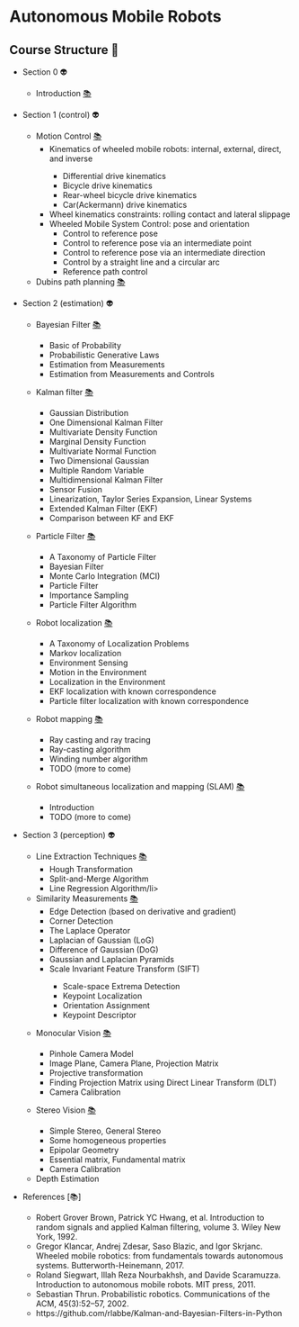 # Autonomous Mobile Robots
## Course Structure :space_invader:
    
- Section 0 :alien:	
    - Introduction [:books:](lectures/amr_introduction.pdf) 
- Section 1 (control) :alien:
	- Motion Control  [:books:](lectures/amr_motion.pdf) 
		<ul>
			<li>Kinematics of wheeled mobile robots: internal, external, direct, and inverse </li>
				<ul>
				<li>Differential drive kinematics</li>
				<li>Bicycle drive kinematics</li>
				<li>Rear-wheel bicycle drive kinematics</li>
				<li>Car(Ackermann) drive kinematics</li>
				</ul>
			<li>Wheel kinematics constraints: rolling contact  and lateral slippage </li>
			<li>Wheeled Mobile System Control: pose and orientation
				<ul>
				<li>Control to reference pose</li>
				<li>Control to reference pose via an intermediate point</li>
				<li>Control to reference pose via an intermediate direction</li>
				<li>Control by a straight line and a circular arc</li>
				<li>Reference path control</li>
				</ul>
			</li>
		</ul>
	- Dubins path planning [:books:](lectures/amr_dubins_path_planning.pdf) 
- Section 2 (estimation) :alien:	
    - Bayesian Filter [:books: ](lectures/amr_bayesian_filter.pdf)  
	 	<ul>
	      <li>Basic of Probability</li>
	      <li>Probabilistic Generative Laws</li>
	      <li>Estimation from Measurements</li>
	      <li>Estimation from Measurements and Controls</li>
	    </ul>

	- Kalman filter [:books:](lectures/amr_kalman_filter.pdf)
		<ul>
			<li> Gaussian Distribution</li>
			<li> One Dimensional Kalman Filter</li>
			<li> Multivariate Density Function</li>
			<li> Marginal Density Function</li>
			<li> Multivariate Normal Function</li>
			<li> Two Dimensional Gaussian</li>
			<li> Multiple Random Variable</li>
			<li> Multidimensional Kalman Filter</li>
			<li> Sensor Fusion</li>
			<li> Linearization, Taylor Series Expansion, Linear Systems</li>
			<li> Extended Kalman Filter (EKF)</li>
			<li> Comparison between KF and EKF</li>
		</ul>

	- Particle Filter [:books: ](lectures/amr_particle_filter.pdf) 
		<ul>
			<li> A Taxonomy of Particle Filter </li>
			<li> Bayesian Filter </li>
			<li> Monte Carlo Integration (MCI) </li>
			<li> Particle Filter </li>
			<li> Importance Sampling </li>
			<li> Particle Filter Algorithm </li>
		</ul>

	- Robot localization   [:books: ](lectures/amr_robot_localization.pdf) 
		<ul>
			<li> A Taxonomy of Localization Problems </li>
			<li> Markov localization  </li>
			<li> Environment Sensing </li>
			<li> Motion in the Environment </li>
			<li> Localization in the Environment </li>
			<li> EKF localization with known correspondence </li>
			<li> Particle filter localization with known correspondence </li>
		</ul>
	
	- Robot mapping   [:books: ](lectures/amr_mapping.pdf) 
		<ul>
			<li> Ray casting and ray tracing </li>
			<li> Ray-casting algorithm  </li>
			<li> Winding number algorithm </li>
			<li> TODO (more to come) </li>
		</ul>

	- Robot simultaneous localization and
mapping (SLAM)   [:books: ](lectures/amr_mapping_and_localization.pdf) 
		<ul>
			<li> Introduction </li>
			<li> TODO (more to come)  </li>
		</ul>

- Section 3 (perception) :alien:
	- Line Extraction Techniques [:books:](lectures/amr_feature_extraction.pdf)
				<ul>
					<li>Hough Transformation</li>
					<li>Split-and-Merge Algorithm</li>
					<li>Line Regression Algorithm/li>
				</ul>
	- Similarity Measurements [:books:](lectures/amr_feature_extraction.pdf)
		<ul>
			<li>Edge Detection (based on derivative and gradient)</li>
			<li> Corner Detection</li>
			<li> The Laplace Operator </li>
			<li>  Laplacian of Gaussian (LoG) </li>
			<li>  Difference of Gaussian (DoG) </li>
			<li>  Gaussian and Laplacian Pyramids </li>
			<li>  Scale Invariant Feature Transform (SIFT) </li> 
				<ul>
					<li>Scale-space Extrema Detection</li>
					<li>Keypoint Localization</li>
					<li>Orientation Assignment</li>
					<li>Keypoint Descriptor</li>
				</ul>
- Monocular Vision [:books:](lectures/amr_vision.pdf)
	<ul>
		<li>Pinhole Camera Model</li>
		<li>Image Plane, Camera Plane, Projection Matrix</li>
		<li>Projective transformation</li>
		<li>Finding Projection Matrix using Direct Linear Transform (DLT)</li>
		<li>Camera Calibration</li>
	</ul>
- Stereo Vision [:books:](lectures/amr_vision.pdf)
	<ul>
		<li>Simple Stereo, General Stereo</li>
		<li>Some homogeneous properties</li>
		<li>Epipolar Geometry</li>
		<li>Essential matrix, Fundamental matrix</li>
		<li>Camera Calibration</li>
	</ul>
		<li> Depth Estimation </li>
	</ul>
- References [:books:]	
	<ul>
			<li> Robert Grover Brown, Patrick YC Hwang, et al.
		Introduction to random signals and applied Kalman filtering,
		volume 3.
		Wiley New York, 1992.</li>
			<li> Gregor Klancar, Andrej Zdesar, Saso Blazic, and Igor Skrjanc.
		Wheeled mobile robotics: from fundamentals towards
		autonomous systems.
		Butterworth-Heinemann, 2017. </li>
			<li> Roland Siegwart, Illah Reza Nourbakhsh, and Davide Scaramuzza.
		Introduction to autonomous mobile robots.
		MIT press, 2011. </li>
			<li> Sebastian Thrun.
		Probabilistic robotics.
		Communications of the ACM, 45(3):52–57, 2002. </li>
			<li> https://github.com/rlabbe/Kalman-and-Bayesian-Filters-in-Python </li>
	</ul> 




